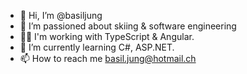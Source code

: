 - 👋 Hi, I’m @basiljung
- 👀 I’m passioned about skiing & software engineering
- 👨‍💻 I'm working with TypeScript & Angular. 
- 🌱 I’m currently learning C#, ASP.NET.
- 📫 How to reach me basil.jung@hotmail.ch
